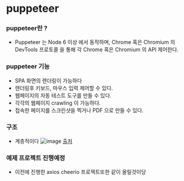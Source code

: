 # puppeteer 

### puppeteer란 ?
- Puppeteer 는 Node 6 이상 에서 동작하며, Chrome 혹은 Chromium 의 DevTools 프로토콜 을 통해 각 Chrome 혹은 Chromium 의 API 제어한다.

### puppeteer 기능 
- SPA 화면의 렌더링이 가능하다
- 렌더링후 키보드, 마우스 입력 제어할 수 있다.
- 웹페이지의 자동 테스트 도구를 만들 수 있다.
- 각각의 웹페이지 crawling 이 가능하다.
- 접속한 페이지를 스크린샷을 찍거나 PDF 으로 만들 수 있다.


### 구조
- 계층적이다 
![image](https://user-images.githubusercontent.com/54543148/125192767-6c91ff80-e284-11eb-930b-d416e491fa59.png)
[출처](https://pptr.dev/#?product=Puppeteer&show=api-overview)

### 예제 프로젝트 진행예정
- 이전에 진행한 axios cheerio 프로젝트또한 같이 올릴것이당 
